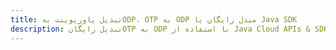 ---title: تبدیل پاورپوینت بهODP، OTP به ODP مبدل رایگان یا Java SDKdescription: تبدیل رایگانOTP به ODP با استفاده از Java Cloud APIs & SDK. همچنین اسناد Microsoft PowerPoint را در Cloud ایجاد، ویرایش و رندر کنید.---
